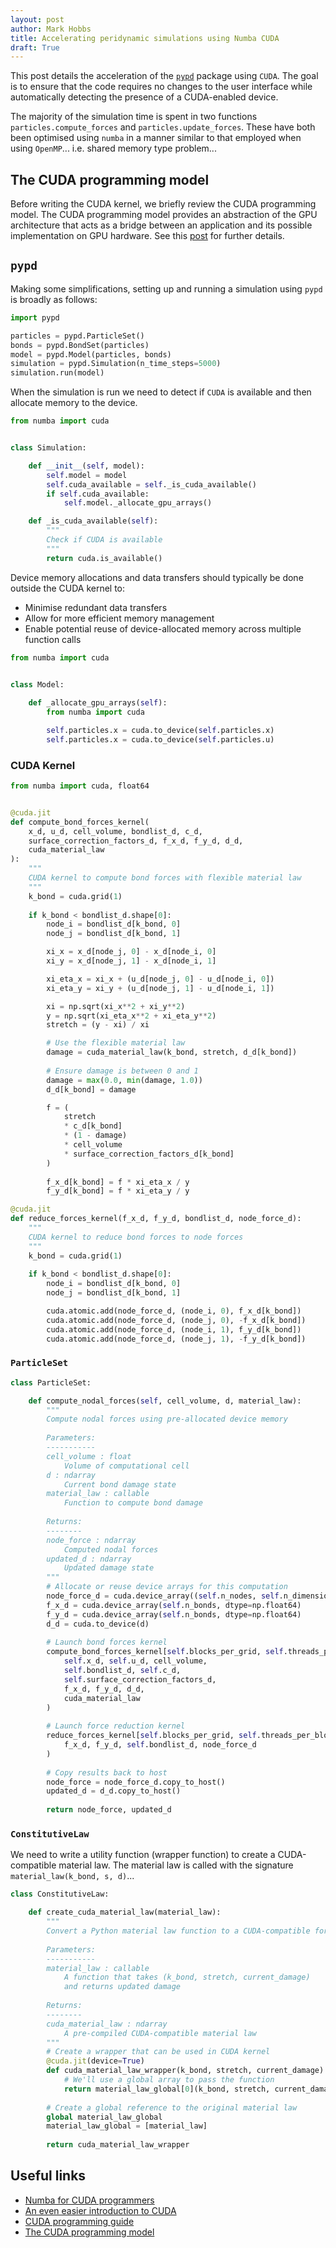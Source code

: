 ```yaml
---
layout: post
author: Mark Hobbs
title: Accelerating peridynamic simulations using Numba CUDA
draft: True
---
```


This post details the acceleration of the [`pypd`](https://github.com/mark-hobbs/pypd) package using `CUDA`. The goal is to ensure that the code requires no changes to the user interface while automatically detecting the presence of a CUDA-enabled device.

The majority of the simulation time is spent in two functions `particles.compute_forces` and `particles.update_forces`. These have both been optimised using `numba` in a manner similar to that employed when using `OpenMP`... i.e. shared memory type problem...

## The CUDA programming model

Before writing the CUDA kernel, we briefly review the CUDA programming model. The CUDA programming model provides an abstraction of the GPU architecture that acts as a bridge between an application and its possible implementation on GPU hardware. See this [post](https://developer.nvidia.com/blog/cuda-refresher-cuda-programming-model/) for further details. 

## `pypd`

Making some simplifications, setting up and running a simulation using `pypd` is broadly as follows:

```python
import pypd

particles = pypd.ParticleSet()
bonds = pypd.BondSet(particles)
model = pypd.Model(particles, bonds)
simulation = pypd.Simulation(n_time_steps=5000)
simulation.run(model)
```

When the simulation is run we need to detect if `CUDA` is available and then allocate memory to the device.

```python
from numba import cuda


class Simulation:

    def __init__(self, model):
        self.model = model
        self.cuda_available = self._is_cuda_available()
        if self.cuda_available:
            self.model._allocate_gpu_arrays()

    def _is_cuda_available(self):
        """
        Check if CUDA is available
        """
        return cuda.is_available()
```

Device memory allocations and data transfers should typically be done outside the CUDA kernel to:

- Minimise redundant data transfers
- Allow for more efficient memory management
- Enable potential reuse of device-allocated memory across multiple function calls

```python
from numba import cuda


class Model:
    
    def _allocate_gpu_arrays(self):
        from numba import cuda

        self.particles.x = cuda.to_device(self.particles.x)
        self.particles.x = cuda.to_device(self.particles.u)
```

### CUDA Kernel

```python
from numba import cuda, float64


@cuda.jit
def compute_bond_forces_kernel(
    x_d, u_d, cell_volume, bondlist_d, c_d, 
    surface_correction_factors_d, f_x_d, f_y_d, d_d, 
    cuda_material_law
):
    """
    CUDA kernel to compute bond forces with flexible material law
    """
    k_bond = cuda.grid(1)
    
    if k_bond < bondlist_d.shape[0]:
        node_i = bondlist_d[k_bond, 0]
        node_j = bondlist_d[k_bond, 1]

        xi_x = x_d[node_j, 0] - x_d[node_i, 0]
        xi_y = x_d[node_j, 1] - x_d[node_i, 1]

        xi_eta_x = xi_x + (u_d[node_j, 0] - u_d[node_i, 0])
        xi_eta_y = xi_y + (u_d[node_j, 1] - u_d[node_i, 1])

        xi = np.sqrt(xi_x**2 + xi_y**2)
        y = np.sqrt(xi_eta_x**2 + xi_eta_y**2)
        stretch = (y - xi) / xi

        # Use the flexible material law
        damage = cuda_material_law(k_bond, stretch, d_d[k_bond])
        
        # Ensure damage is between 0 and 1
        damage = max(0.0, min(damage, 1.0))
        d_d[k_bond] = damage

        f = (
            stretch 
            * c_d[k_bond] 
            * (1 - damage) 
            * cell_volume 
            * surface_correction_factors_d[k_bond]
        )
        
        f_x_d[k_bond] = f * xi_eta_x / y
        f_y_d[k_bond] = f * xi_eta_y / y

@cuda.jit
def reduce_forces_kernel(f_x_d, f_y_d, bondlist_d, node_force_d):
    """
    CUDA kernel to reduce bond forces to node forces
    """
    k_bond = cuda.grid(1)
    
    if k_bond < bondlist_d.shape[0]:
        node_i = bondlist_d[k_bond, 0]
        node_j = bondlist_d[k_bond, 1]

        cuda.atomic.add(node_force_d, (node_i, 0), f_x_d[k_bond])
        cuda.atomic.add(node_force_d, (node_j, 0), -f_x_d[k_bond])
        cuda.atomic.add(node_force_d, (node_i, 1), f_y_d[k_bond])
        cuda.atomic.add(node_force_d, (node_j, 1), -f_y_d[k_bond])
```

### `ParticleSet`

```python
class ParticleSet:

    def compute_nodal_forces(self, cell_volume, d, material_law):
        """
        Compute nodal forces using pre-allocated device memory
        
        Parameters:
        -----------
        cell_volume : float
            Volume of computational cell
        d : ndarray
            Current bond damage state
        material_law : callable
            Function to compute bond damage
        
        Returns:
        --------
        node_force : ndarray
            Computed nodal forces
        updated_d : ndarray
            Updated damage state
        """    
        # Allocate or reuse device arrays for this computation
        node_force_d = cuda.device_array((self.n_nodes, self.n_dimensions), dtype=np.float64)
        f_x_d = cuda.device_array(self.n_bonds, dtype=np.float64)
        f_y_d = cuda.device_array(self.n_bonds, dtype=np.float64)
        d_d = cuda.to_device(d)
        
        # Launch bond forces kernel
        compute_bond_forces_kernel[self.blocks_per_grid, self.threads_per_block](
            self.x_d, self.u_d, cell_volume, 
            self.bondlist_d, self.c_d, 
            self.surface_correction_factors_d, 
            f_x_d, f_y_d, d_d, 
            cuda_material_law
        )
        
        # Launch force reduction kernel
        reduce_forces_kernel[self.blocks_per_grid, self.threads_per_block](
            f_x_d, f_y_d, self.bondlist_d, node_force_d
        )
        
        # Copy results back to host
        node_force = node_force_d.copy_to_host()
        updated_d = d_d.copy_to_host()
        
        return node_force, updated_d
```

### `ConstitutiveLaw`

We need to write a utility function (wrapper function) to create a CUDA-compatible material law. The material law is called with the signature `material_law(k_bond, s, d)`...

```python
class ConstitutiveLaw:

    def create_cuda_material_law(material_law):
        """
        Convert a Python material law function to a CUDA-compatible form
        
        Parameters:
        -----------
        material_law : callable
            A function that takes (k_bond, stretch, current_damage) 
            and returns updated damage
        
        Returns:
        --------
        cuda_material_law : ndarray
            A pre-compiled CUDA-compatible material law
        """
        # Create a wrapper that can be used in CUDA kernel
        @cuda.jit(device=True)
        def cuda_material_law_wrapper(k_bond, stretch, current_damage):
            # We'll use a global array to pass the function
            return material_law_global[0](k_bond, stretch, current_damage)
        
        # Create a global reference to the original material law
        global material_law_global
        material_law_global = [material_law]
        
        return cuda_material_law_wrapper
```

## Useful links

- [Numba for CUDA programmers](https://github.com/numba/nvidia-cuda-tutorial)
- [An even easier introduction to CUDA](https://developer.nvidia.com/blog/even-easier-introduction-cuda/)
- [CUDA programming guide](https://docs.nvidia.com/cuda/cuda-c-programming-guide/index.html)
- [The CUDA programming model](https://developer.nvidia.com/blog/cuda-refresher-cuda-programming-model/)